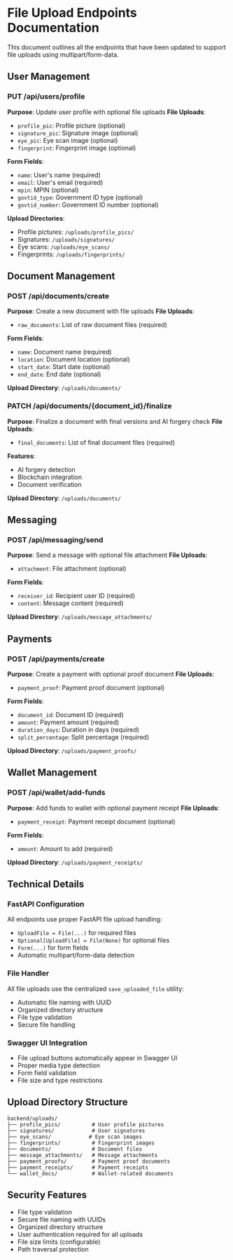 # File Upload Endpoints Documentation

This document outlines all the endpoints that have been updated to support file uploads using multipart/form-data.

## User Management

### PUT /api/users/profile
**Purpose**: Update user profile with optional file uploads
**File Uploads**:
- `profile_pic`: Profile picture (optional)
- `signature_pic`: Signature image (optional)
- `eye_pic`: Eye scan image (optional)
- `fingerprint`: Fingerprint image (optional)

**Form Fields**:
- `name`: User's name (required)
- `email`: User's email (required)
- `mpin`: MPIN (optional)
- `govtid_type`: Government ID type (optional)
- `govtid_number`: Government ID number (optional)

**Upload Directories**:
- Profile pictures: `/uploads/profile_pics/`
- Signatures: `/uploads/signatures/`
- Eye scans: `/uploads/eye_scans/`
- Fingerprints: `/uploads/fingerprints/`

## Document Management

### POST /api/documents/create
**Purpose**: Create a new document with file uploads
**File Uploads**:
- `raw_documents`: List of raw document files (required)

**Form Fields**:
- `name`: Document name (required)
- `location`: Document location (optional)
- `start_date`: Start date (optional)
- `end_date`: End date (optional)

**Upload Directory**: `/uploads/documents/`

### PATCH /api/documents/{document_id}/finalize
**Purpose**: Finalize a document with final versions and AI forgery check
**File Uploads**:
- `final_documents`: List of final document files (required)

**Features**:
- AI forgery detection
- Blockchain integration
- Document verification

**Upload Directory**: `/uploads/documents/`

## Messaging

### POST /api/messaging/send
**Purpose**: Send a message with optional file attachment
**File Uploads**:
- `attachment`: File attachment (optional)

**Form Fields**:
- `receiver_id`: Recipient user ID (required)
- `content`: Message content (required)

**Upload Directory**: `/uploads/message_attachments/`

## Payments

### POST /api/payments/create
**Purpose**: Create a payment with optional proof document
**File Uploads**:
- `payment_proof`: Payment proof document (optional)

**Form Fields**:
- `document_id`: Document ID (required)
- `amount`: Payment amount (required)
- `duration_days`: Duration in days (required)
- `split_percentage`: Split percentage (required)

**Upload Directory**: `/uploads/payment_proofs/`

## Wallet Management

### POST /api/wallet/add-funds
**Purpose**: Add funds to wallet with optional payment receipt
**File Uploads**:
- `payment_receipt`: Payment receipt document (optional)

**Form Fields**:
- `amount`: Amount to add (required)

**Upload Directory**: `/uploads/payment_receipts/`

## Technical Details

### FastAPI Configuration
All endpoints use proper FastAPI file upload handling:
- `UploadFile = File(...)` for required files
- `Optional[UploadFile] = File(None)` for optional files
- `Form(...)` for form fields
- Automatic multipart/form-data detection

### File Handler
All file uploads use the centralized `save_uploaded_file` utility:
- Automatic file naming with UUID
- Organized directory structure
- File type validation
- Secure file handling

### Swagger UI Integration
- File upload buttons automatically appear in Swagger UI
- Proper media type detection
- Form field validation
- File size and type restrictions

## Upload Directory Structure
```
backend/uploads/
├── profile_pics/          # User profile pictures
├── signatures/            # User signatures
├── eye_scans/            # Eye scan images
├── fingerprints/          # Fingerprint images
├── documents/             # Document files
├── message_attachments/   # Message attachments
├── payment_proofs/        # Payment proof documents
├── payment_receipts/      # Payment receipts
└── wallet_docs/           # Wallet-related documents
```

## Security Features
- File type validation
- Secure file naming with UUIDs
- Organized directory structure
- User authentication required for all uploads
- File size limits (configurable)
- Path traversal protection





